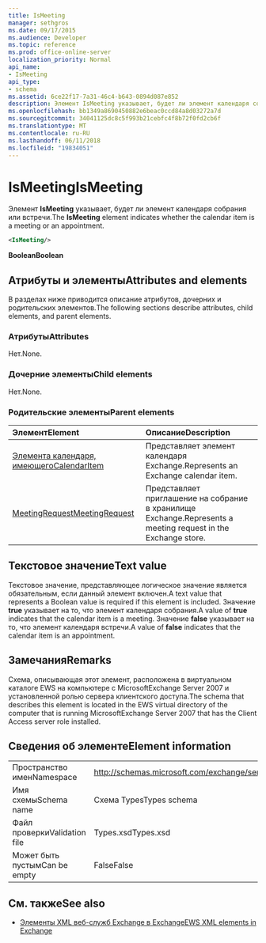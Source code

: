 ```yaml
---
title: IsMeeting
manager: sethgros
ms.date: 09/17/2015
ms.audience: Developer
ms.topic: reference
ms.prod: office-online-server
localization_priority: Normal
api_name:
- IsMeeting
api_type:
- schema
ms.assetid: 6ce22f17-7a31-46c4-b643-0894d087e852
description: Элемент IsMeeting указывает, будет ли элемент календаря собрания или встречи.
ms.openlocfilehash: bb1349a8690450882e6beac0ccd84a8d03272a7d
ms.sourcegitcommit: 34041125dc8c5f993b21cebfc4f8b72f0fd2cb6f
ms.translationtype: MT
ms.contentlocale: ru-RU
ms.lasthandoff: 06/11/2018
ms.locfileid: "19834051"
---
```

# <a name="ismeeting"></a><span data-ttu-id="be5c0-103">IsMeeting</span><span class="sxs-lookup"><span data-stu-id="be5c0-103">IsMeeting</span></span>

<span data-ttu-id="be5c0-104">Элемент **IsMeeting** указывает, будет ли элемент календаря собрания или встречи.</span><span class="sxs-lookup"><span data-stu-id="be5c0-104">The **IsMeeting** element indicates whether the calendar item is a meeting or an appointment.</span></span> 
  
```xml
<IsMeeting/>
```

 <span data-ttu-id="be5c0-105">**Boolean**</span><span class="sxs-lookup"><span data-stu-id="be5c0-105">**Boolean**</span></span>
## <a name="attributes-and-elements"></a><span data-ttu-id="be5c0-106">Атрибуты и элементы</span><span class="sxs-lookup"><span data-stu-id="be5c0-106">Attributes and elements</span></span>

<span data-ttu-id="be5c0-107">В разделах ниже приводится описание атрибутов, дочерних и родительских элементов.</span><span class="sxs-lookup"><span data-stu-id="be5c0-107">The following sections describe attributes, child elements, and parent elements.</span></span>
  
### <a name="attributes"></a><span data-ttu-id="be5c0-108">Атрибуты</span><span class="sxs-lookup"><span data-stu-id="be5c0-108">Attributes</span></span>

<span data-ttu-id="be5c0-109">Нет.</span><span class="sxs-lookup"><span data-stu-id="be5c0-109">None.</span></span>
  
### <a name="child-elements"></a><span data-ttu-id="be5c0-110">Дочерние элементы</span><span class="sxs-lookup"><span data-stu-id="be5c0-110">Child elements</span></span>

<span data-ttu-id="be5c0-111">Нет.</span><span class="sxs-lookup"><span data-stu-id="be5c0-111">None.</span></span>
  
### <a name="parent-elements"></a><span data-ttu-id="be5c0-112">Родительские элементы</span><span class="sxs-lookup"><span data-stu-id="be5c0-112">Parent elements</span></span>

|<span data-ttu-id="be5c0-113">**Элемент**</span><span class="sxs-lookup"><span data-stu-id="be5c0-113">**Element**</span></span>|<span data-ttu-id="be5c0-114">**Описание**</span><span class="sxs-lookup"><span data-stu-id="be5c0-114">**Description**</span></span>|
|:-----|:-----|
|[<span data-ttu-id="be5c0-115">Элемента календаря, имеющего</span><span class="sxs-lookup"><span data-stu-id="be5c0-115">CalendarItem</span></span>](calendaritem.md) <br/> |<span data-ttu-id="be5c0-116">Представляет элемент календаря Exchange.</span><span class="sxs-lookup"><span data-stu-id="be5c0-116">Represents an Exchange calendar item.</span></span>  <br/> |
|[<span data-ttu-id="be5c0-117">MeetingRequest</span><span class="sxs-lookup"><span data-stu-id="be5c0-117">MeetingRequest</span></span>](meetingrequest.md) <br/> |<span data-ttu-id="be5c0-118">Представляет приглашение на собрание в хранилище Exchange.</span><span class="sxs-lookup"><span data-stu-id="be5c0-118">Represents a meeting request in the Exchange store.</span></span>  <br/> |
   
## <a name="text-value"></a><span data-ttu-id="be5c0-119">Текстовое значение</span><span class="sxs-lookup"><span data-stu-id="be5c0-119">Text value</span></span>

<span data-ttu-id="be5c0-120">Текстовое значение, представляющее логическое значение является обязательным, если данный элемент включен.</span><span class="sxs-lookup"><span data-stu-id="be5c0-120">A text value that represents a Boolean value is required if this element is included.</span></span> <span data-ttu-id="be5c0-121">Значение **true** указывает на то, что элемент календаря собрания.</span><span class="sxs-lookup"><span data-stu-id="be5c0-121">A value of **true** indicates that the calendar item is a meeting.</span></span> <span data-ttu-id="be5c0-122">Значение **false** указывает на то, что элемент календаря встречи.</span><span class="sxs-lookup"><span data-stu-id="be5c0-122">A value of **false** indicates that the calendar item is an appointment.</span></span> 
  
## <a name="remarks"></a><span data-ttu-id="be5c0-123">Замечания</span><span class="sxs-lookup"><span data-stu-id="be5c0-123">Remarks</span></span>

<span data-ttu-id="be5c0-124">Схема, описывающая этот элемент, расположена в виртуальном каталоге EWS на компьютере с MicrosoftExchange Server 2007 и установленной ролью сервера клиентского доступа.</span><span class="sxs-lookup"><span data-stu-id="be5c0-124">The schema that describes this element is located in the EWS virtual directory of the computer that is running MicrosoftExchange Server 2007 that has the Client Access server role installed.</span></span>
  
## <a name="element-information"></a><span data-ttu-id="be5c0-125">Сведения об элементе</span><span class="sxs-lookup"><span data-stu-id="be5c0-125">Element information</span></span>

|||
|:-----|:-----|
|<span data-ttu-id="be5c0-126">Пространство имен</span><span class="sxs-lookup"><span data-stu-id="be5c0-126">Namespace</span></span>  <br/> |http://schemas.microsoft.com/exchange/services/2006/types  <br/> |
|<span data-ttu-id="be5c0-127">Имя схемы</span><span class="sxs-lookup"><span data-stu-id="be5c0-127">Schema name</span></span>  <br/> |<span data-ttu-id="be5c0-128">Схема Types</span><span class="sxs-lookup"><span data-stu-id="be5c0-128">Types schema</span></span>  <br/> |
|<span data-ttu-id="be5c0-129">Файл проверки</span><span class="sxs-lookup"><span data-stu-id="be5c0-129">Validation file</span></span>  <br/> |<span data-ttu-id="be5c0-130">Types.xsd</span><span class="sxs-lookup"><span data-stu-id="be5c0-130">Types.xsd</span></span>  <br/> |
|<span data-ttu-id="be5c0-131">Может быть пустым</span><span class="sxs-lookup"><span data-stu-id="be5c0-131">Can be empty</span></span>  <br/> |<span data-ttu-id="be5c0-132">False</span><span class="sxs-lookup"><span data-stu-id="be5c0-132">False</span></span>  <br/> |
   
## <a name="see-also"></a><span data-ttu-id="be5c0-133">См. также</span><span class="sxs-lookup"><span data-stu-id="be5c0-133">See also</span></span>



- [<span data-ttu-id="be5c0-134">Элементы XML веб-служб Exchange в Exchange</span><span class="sxs-lookup"><span data-stu-id="be5c0-134">EWS XML elements in Exchange</span></span>](ews-xml-elements-in-exchange.md)


